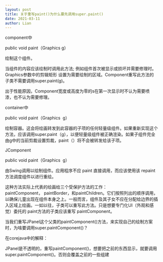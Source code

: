 ```yaml
---
layout: post
title: 关于重写paint()为什么要先调用super.paint()
date: 2021-03-11
author: Lian
---
```


<!-- more -->

component中

public void paint（Graphics g）

绘制这个组件。

当组件的内容应该绘制时调用此方法; 例如组件首次被显示或损坏并需要修理时。Graphics参数中的剪辑矩形 设置为需要绘制的区域。Component重写此方法的子类不需要调用super.paint(g)。

出于性能原因，Component宽度或高度为零的s在第一次显示时不认为需要喷漆，也不认为需要修理。

container中

public void paint（Graphics  g）

绘制容器。这会将绘画转发到此容器的子项的任何轻量级组件。如果重新实现这个方法，应该调用super.paint（g），以便轻量级组件被正确渲染。如果子组件完全由g中的当前剪裁设置剪裁，paint（）将不会被转发给该子项。

JComponent

public void paint（Graphics  g）

由Swing调用以绘制组件。应用程序不应 paint 直接调用，而应该使用该 repaint 方法调度组件以进行重绘。

这种方法实际上代表的绘画给三个受保护方法的工作：paintComponent， paintBorder，和paintChildren。它们按照列出的顺序调用，以确保儿童出现在组件本身之上。一般而言，组件及其子女不应在分配给边界的插入区域上绘画。一如以往，子类可以重写此方法。只是想要专门化UI（外观和感觉）委托的 paint方法的子类应该重写 paintComponent。

当我们重写JPanel这个父类的paintComponent()方法，来实现自己的绘制方案时，为啥要调用super.paintComponent()？

在corejava中的解释：

JPanel是不透明的，重写paintComponent()，想要把之前的东西显示，就要调用super.paintComponent()。否则会覆盖之前的一些组建
